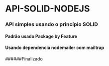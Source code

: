 # API-SOLID-NODEJS
### API simples usando o princípio SOLID
#### Padrão usado Package by Feature
#### Usando dependencia nodemailer com mailtrap


######Finalizado
